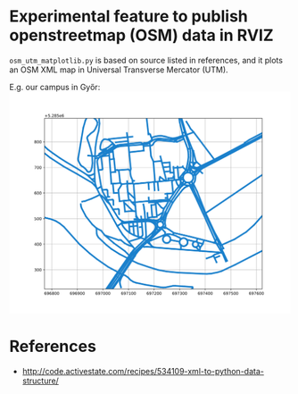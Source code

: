 # Experimental feature to publish openstreetmap (OSM) data in RVIZ

`osm_utm_matplotlib.py` is based on source listed in references, and it plots an OSM XML map in Universal Transverse Mercator (UTM).

E.g. our campus in Győr:
![](osm_files/map_campus_gyor01.svg)

# References
- http://code.activestate.com/recipes/534109-xml-to-python-data-structure/